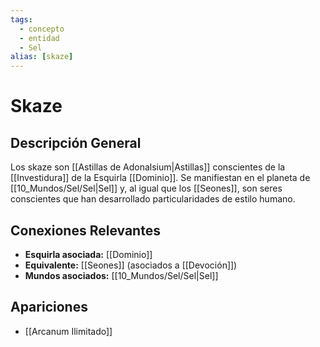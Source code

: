 ```yaml
---
tags:
  - concepto
  - entidad
  - Sel
alias: [skaze]
---
```


# Skaze

## Descripción General
Los skaze son [[Astillas de Adonalsium|Astillas]] conscientes de la [[Investidura]] de la Esquirla [[Dominio]]. Se manifiestan en el planeta de [[10_Mundos/Sel/Sel|Sel]] y, al igual que los [[Seones]], son seres conscientes que han desarrollado particularidades de estilo humano.

## Conexiones Relevantes
* **Esquirla asociada:** [[Dominio]]
* **Equivalente:** [[Seones]] (asociados a [[Devoción]])
* **Mundos asociados:** [[10_Mundos/Sel/Sel|Sel]]

## Apariciones
* [[Arcanum Ilimitado]]
